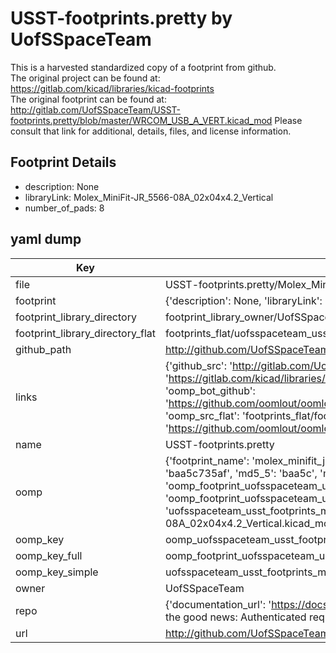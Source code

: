 # USST-footprints.pretty by UofSSpaceTeam  
This is a harvested standardized copy of a footprint from github.  
The original project can be found at:  
https://gitlab.com/kicad/libraries/kicad-footprints  
The original footprint can be found at:
http://gitlab.com/UofSSpaceTeam/USST-footprints.pretty/blob/master/WRCOM_USB_A_VERT.kicad_mod
Please consult that link for additional, details, files, and license information.  
## Footprint Details
* description: None  
* libraryLink: Molex_MiniFit-JR_5566-08A_02x04x4.2_Vertical  
* number_of_pads: 8  
## yaml dump  
| Key | Value |  
| --- | --- |  
| file | USST-footprints.pretty/Molex_MiniFit-JR_5566-08A_02x04x4.2_Vertical.kicad_mod |  
| footprint | {'description': None, 'libraryLink': 'Molex_MiniFit-JR_5566-08A_02x04x4.2_Vertical', 'number_of_pads': 8} |  
| footprint_library_directory | footprint_library_owner/UofSSpaceTeam_USST-footprints.pretty |  
| footprint_library_directory_flat | footprints_flat/uofsspaceteam_usst_footprints_molex_minifit_jr_5566_08a_02x04x4_2_vertical/working |  
| github_path | http://github.com/UofSSpaceTeam/USST-footprints.pretty/blob/master/Molex_MiniFit-JR_5566-08A_02x04x4.2_Vertical.kicad_mod |  
| links | {'github_src': 'http://gitlab.com/UofSSpaceTeam/USST-footprints.pretty/blob/master/WRCOM_USB_A_VERT.kicad_mod', 'github_src_repo': 'https://gitlab.com/kicad/libraries/kicad-footprints', 'oomp_bot': 'footprints/uofsspaceteam_usst_footprints_molex_minifit_jr_5566_08a_02x04x4_2_vertical/working', 'oomp_bot_github': 'https://github.com/oomlout/oomlout_oomp_footprint_bot/tree/main/footprints/uofsspaceteam_usst_footprints_molex_minifit_jr_5566_08a_02x04x4_2_vertical/working', 'oomp_src_flat': 'footprints_flat/footprints_flat/uofsspaceteam_usst_footprints_molex_minifit_jr_5566_08a_02x04x4_2_vertical/working', 'oomp_src_flat_github': 'https://github.com/oomlout/oomlout_oomp_footprint_src/tree/main/footprints_flat/uofsspaceteam_usst_footprints_molex_minifit_jr_5566_08a_02x04x4_2_vertical/working'} |  
| name | USST-footprints.pretty |  
| oomp | {'footprint_name': 'molex_minifit_jr_5566_08a_02x04x4_2_vertical', 'library_name': 'usst_footprints', 'md5': 'baa5c735afec11e126982da38f132cd4', 'md5_10': 'baa5c735af', 'md5_5': 'baa5c', 'md5_6': 'baa5c7', 'oomp_key': 'oomp_uofsspaceteam_usst_footprints_molex_minifit_jr_5566_08a_02x04x4_2_vertical', 'oomp_key_extra': 'oomp_footprint_uofsspaceteam_usst_footprints_molex_minifit_jr_5566_08a_02x04x4_2_vertical', 'oomp_key_full': 'oomp_footprint_uofsspaceteam_usst_footprints_molex_minifit_jr_5566_08a_02x04x4_2_vertical_baa5c7', 'oomp_key_simple': 'uofsspaceteam_usst_footprints_molex_minifit_jr_5566_08a_02x04x4_2_vertical', 'original_filename': 'USST-footprints.pretty/Molex_MiniFit-JR_5566-08A_02x04x4.2_Vertical.kicad_mod', 'owner_name': 'uofsspaceteam'} |  
| oomp_key | oomp_uofsspaceteam_usst_footprints_molex_minifit_jr_5566_08a_02x04x4_2_vertical |  
| oomp_key_full | oomp_footprint_uofsspaceteam_usst_footprints_molex_minifit_jr_5566_08a_02x04x4_2_vertical |  
| oomp_key_simple | uofsspaceteam_usst_footprints_molex_minifit_jr_5566_08a_02x04x4_2_vertical |  
| owner | UofSSpaceTeam |  
| repo | {'documentation_url': 'https://docs.github.com/rest/overview/resources-in-the-rest-api#rate-limiting', 'message': "API rate limit exceeded for 84.66.173.59. (But here's the good news: Authenticated requests get a higher rate limit. Check out the documentation for more details.)"} |  
| url | http://github.com/UofSSpaceTeam/USST-footprints.pretty |  


